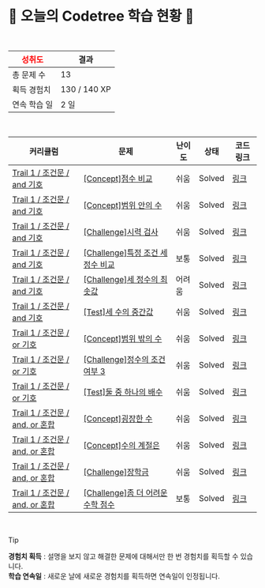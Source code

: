 # 🌲 오늘의 Codetree 학습 현황 🌲

<br />

| <span style="color:red;display:block;text-align:center;"> **성취도**</span> | 결과 |
|---|---|
| 총 문제 수 | 13 |
| 획득 경험치 | 130 / 140 XP |
| 연속 학습 일 | 2 일 |

<br />

|커리큘럼|문제|난이도|상태|코드 링크|
|---|---|---|---|---|
|[Trail 1 / 조건문 / and 기호](https://https://en.codetree.ai/trail-info/novice-low/)|[[Concept]점수 비교](https://https://en.codetree.ai/trails/complete/curated-cards/intro-score-comparison/)|쉬움|Solved|[링크](https://github.com/zelatndnjs/codetree-TILs/blob/main/250108/%EC%A0%90%EC%88%98%20%EB%B9%84%EA%B5%90/score-comparison.py)|
|[Trail 1 / 조건문 / and 기호](https://https://en.codetree.ai/trail-info/novice-low/)|[[Concept]범위 안의 수](https://https://en.codetree.ai/trails/complete/curated-cards/intro-number-in-range/)|쉬움|Solved|[링크](https://github.com/zelatndnjs/codetree-TILs/blob/main/250108/%EB%B2%94%EC%9C%84%20%EC%95%88%EC%9D%98%20%EC%88%98/number-in-range.py)|
|[Trail 1 / 조건문 / and 기호](https://https://en.codetree.ai/trail-info/novice-low/)|[[Challenge]시력 검사](https://https://en.codetree.ai/trails/complete/curated-cards/challenge-eye-test/)|쉬움|Solved|[링크](https://github.com/zelatndnjs/codetree-TILs/blob/main/250108/%EC%8B%9C%EB%A0%A5%20%EA%B2%80%EC%82%AC/eye-test.py)|
|[Trail 1 / 조건문 / and 기호](https://https://en.codetree.ai/trail-info/novice-low/)|[[Challenge]특정 조건 세 정수 비교](https://https://en.codetree.ai/trails/complete/curated-cards/challenge-specific-comparison-of-three-natural-numbers/)|보통|Solved|[링크](https://github.com/zelatndnjs/codetree-TILs/blob/main/250108/%ED%8A%B9%EC%A0%95%20%EC%A1%B0%EA%B1%B4%20%EC%84%B8%20%EC%A0%95%EC%88%98%20%EB%B9%84%EA%B5%90/specific-comparison-of-three-natural-numbers.py)|
|[Trail 1 / 조건문 / and 기호](https://https://en.codetree.ai/trail-info/novice-low/)|[[Challenge]세 정수의 최솟값](https://https://en.codetree.ai/trails/complete/curated-cards/challenge-minimum-of-three-numbers/)|어려움|Solved|[링크](https://github.com/zelatndnjs/codetree-TILs/blob/main/250108/%EC%84%B8%20%EC%A0%95%EC%88%98%EC%9D%98%20%EC%B5%9C%EC%86%9F%EA%B0%92/minimum-of-three-numbers.py)|
|[Trail 1 / 조건문 / and 기호](https://https://en.codetree.ai/trail-info/novice-low/)|[[Test]세 수의 중간값](https://https://en.codetree.ai/trails/complete/curated-cards/test-median-of-three-numbers/)|쉬움|Solved|[링크](https://github.com/zelatndnjs/codetree-TILs/blob/main/250108/%EC%84%B8%20%EC%88%98%EC%9D%98%20%EC%A4%91%EA%B0%84%EA%B0%92/median-of-three-numbers.py)|
|[Trail 1 / 조건문 / or 기호](https://https://en.codetree.ai/trail-info/novice-low/)|[[Concept]범위 밖의 수](https://https://en.codetree.ai/trails/complete/curated-cards/intro-number-out-of-range/)|쉬움|Solved|[링크](https://github.com/zelatndnjs/codetree-TILs/blob/main/250108/%EB%B2%94%EC%9C%84%20%EB%B0%96%EC%9D%98%20%EC%88%98/number-out-of-range.py)|
|[Trail 1 / 조건문 / or 기호](https://https://en.codetree.ai/trail-info/novice-low/)|[[Challenge]정수의 조건 여부 3](https://https://en.codetree.ai/trails/complete/curated-cards/challenge-numbers-condition-3/)|쉬움|Solved|[링크](https://github.com/zelatndnjs/codetree-TILs/blob/main/250108/%EC%A0%95%EC%88%98%EC%9D%98%20%EC%A1%B0%EA%B1%B4%20%EC%97%AC%EB%B6%80%203/numbers-condition-3.py)|
|[Trail 1 / 조건문 / or 기호](https://https://en.codetree.ai/trail-info/novice-low/)|[[Test]둘 중 하나의 배수](https://https://en.codetree.ai/trails/complete/curated-cards/test-multiple-of-either/)|쉬움|Solved|[링크](https://github.com/zelatndnjs/codetree-TILs/blob/main/250108/%EB%91%98%20%EC%A4%91%20%ED%95%98%EB%82%98%EC%9D%98%20%EB%B0%B0%EC%88%98/multiple-of-either.py)|
|[Trail 1 / 조건문 / and, or 혼합](https://https://en.codetree.ai/trail-info/novice-low/)|[[Concept]굉장한 수](https://https://en.codetree.ai/trails/complete/curated-cards/intro-amazing-number/)|쉬움|Solved|[링크](https://github.com/zelatndnjs/codetree-TILs/blob/main/250108/%EA%B5%89%EC%9E%A5%ED%95%9C%20%EC%88%98/amazing-number.py)|
|[Trail 1 / 조건문 / and, or 혼합](https://https://en.codetree.ai/trail-info/novice-low/)|[[Concept]수의 계절은](https://https://en.codetree.ai/trails/complete/curated-cards/intro-season-of-num/)|쉬움|Solved|[링크](https://github.com/zelatndnjs/codetree-TILs/blob/main/250108/%EC%88%98%EC%9D%98%20%EA%B3%84%EC%A0%88%EC%9D%80/season-of-num.py)|
|[Trail 1 / 조건문 / and, or 혼합](https://https://en.codetree.ai/trail-info/novice-low/)|[[Challenge]장학금](https://https://en.codetree.ai/trails/complete/curated-cards/challenge-scholarship/)|쉬움|Solved|[링크](https://github.com/zelatndnjs/codetree-TILs/blob/main/250108/%EC%9E%A5%ED%95%99%EA%B8%88/scholarship.py)|
|[Trail 1 / 조건문 / and, or 혼합](https://https://en.codetree.ai/trail-info/novice-low/)|[[Challenge]좀 더 어려운 수학 점수](https://https://en.codetree.ai/trails/complete/curated-cards/challenge-math-scores-are-more-difficult/)|보통|Solved|[링크](https://github.com/zelatndnjs/codetree-TILs/blob/main/250108/%EC%A2%80%20%EB%8D%94%20%EC%96%B4%EB%A0%A4%EC%9A%B4%20%EC%88%98%ED%95%99%20%EC%A0%90%EC%88%98/math-scores-are-more-difficult.py)|


<br />

> [!TIP]
> **경험치 획득** : 설명을 보지 않고 해결한 문제에 대해서만 한 번 경험치를 획득할 수 있습니다.  
> **학습 연속일** : 새로운 날에 새로운 경험치를 획득하면 연속일이 인정됩니다.

